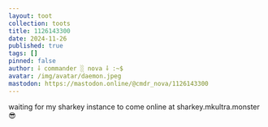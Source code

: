 ```yaml
---
layout: toot
collection: toots
title: 1126143300
date: 2024-11-26
published: true
tags: []
pinned: false
author: ⸸ commander ░ nova ⸸ :~$
avatar: /img/avatar/daemon.jpeg
mastodon: https://mastodon.online/@cmdr_nova/1126143300
---
```


waiting for my sharkey instance to come online at sharkey.mkultra.monster 😎
